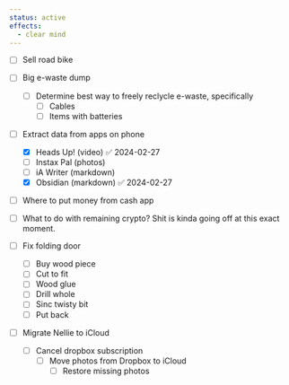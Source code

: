 ```yaml
---
status: active
effects:
  - clear mind
---
```


- [ ] Sell road bike
- [ ] Big e-waste dump
  - [ ] Determine best way to freely reclycle e-waste, specifically
    - [ ] Cables
    - [ ] Items with batteries
- [ ] Extract data from apps on phone
  - [x] Heads Up! (video) ✅ 2024-02-27
  - [ ] Instax Pal (photos)
  - [ ] iA Writer (markdown)
  - [x] Obsidian (markdown) ✅ 2024-02-27
- [ ] Where to put money from cash app
- [ ] What to do with remaining crypto? Shit is kinda going off at this exact moment.

- [ ] Fix folding door
  - [ ] Buy wood piece
  - [ ] Cut to fit
  - [ ] Wood glue
  - [ ] Drill whole
  - [ ] Sinc twisty bit
  - [ ] Put back

- [ ] Migrate Nellie to iCloud
  - [ ] Cancel dropbox subscription
    - [ ] Move photos from Dropbox to iCloud
      - [ ] Restore missing photos
